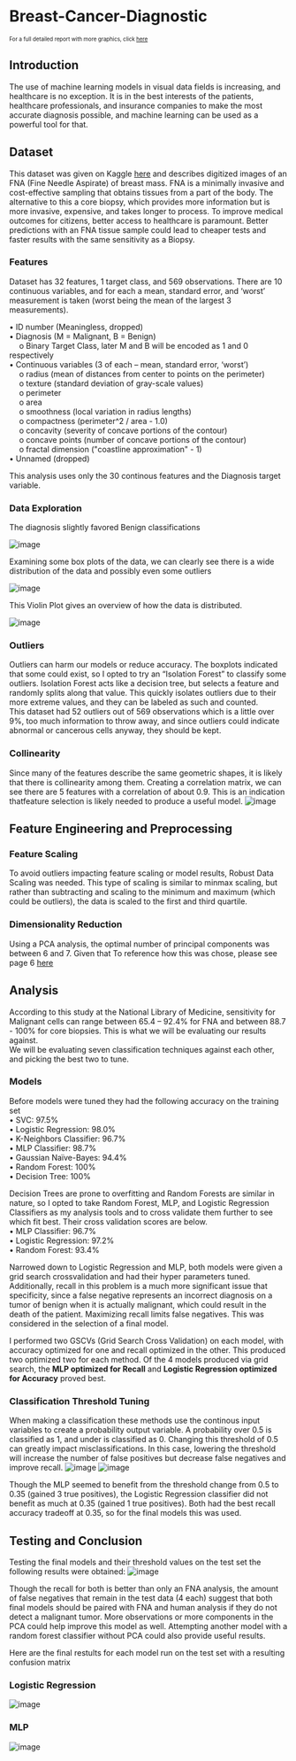 # Breast-Cancer-Diagnostic
<sub><sup>For a full detailed report with more graphics, click [here](https://github.com/pogags/Breast-Cancer-Diagnostic/blob/main/Breast%20Cancer%20Diagnostic.pdf)</sup></sub>
## Introduction

The use of machine learning models in visual data fields is increasing, and healthcare is no exception. It is in the best interests of the patients, healthcare professionals, and insurance companies to make the most accurate diagnosis possible, and machine learning can be used as a powerful tool for that.


## Dataset

This dataset was given on Kaggle [here](https://www.kaggle.com/datasets/uciml/breast-cancer-wisconsin-data) and describes digitized images of an FNA (Fine Needle Aspirate) of breast mass. FNA is a minimally invasive and cost-effective sampling that obtains tissues from a part of the body. The alternative to this a core biopsy, which provides more information but is more invasive, expensive, and takes longer to process. To improve medical outcomes for citizens, better access to healthcare is paramount. Better predictions with an FNA tissue sample could lead to cheaper tests and faster results with the same sensitivity as a Biopsy.

### Features

Dataset has 32 features, 1 target class, and 569 observations. There are 10 continuous variables, and for each a mean, standard error, and ‘worst’ measurement is taken (worst being the mean of the largest 3 measurements). 

•	ID number (Meaningless, dropped)  
•	Diagnosis (M = Malignant, B = Benign)  
 &emsp; o Binary Target Class, later M and B will be encoded as 1 and 0 respectively  
•	Continuous variables (3 of each – mean, standard error, ‘worst’)  
&emsp;  o	radius (mean of distances from center to points on the perimeter)  
 &emsp; o	texture (standard deviation of gray-scale values)  
 &emsp; o	perimeter  
 &emsp; o	area  
 &emsp; o	smoothness (local variation in radius lengths)  
&emsp;  o	compactness (perimeter^2 / area - 1.0)  
 &emsp; o	concavity (severity of concave portions of the contour)  
&emsp;  o	concave points (number of concave portions of the contour)  
 &emsp; o	fractal dimension ("coastline approximation" - 1)  
•	Unnamed (dropped)  

This analysis uses only the 30 continous features and the Diagnosis target variable.

### Data Exploration

The diagnosis slightly favored Benign classifications 

![image](https://user-images.githubusercontent.com/60637235/174681631-ae8d2be1-268b-4796-9193-94e6e3145391.png)

Examining some box plots of the data, we can clearly see there is a wide distribution of the data and possibly even some outliers 

![image](https://user-images.githubusercontent.com/60637235/174681781-ac3cb4b0-0f6c-441f-9542-1ad76008e8ff.png)

This Violin Plot gives an overview of how the data is distributed. 

![image](https://user-images.githubusercontent.com/60637235/174681800-df0c4a8e-2dbb-42d9-a0f0-523dc3bf455b.png)

### Outliers
Outliers can harm our models or reduce accuracy. The boxplots indicated that some could exist, so I opted to try an “Isolation Forest” to classify some outliers. Isolation Forest acts like a decision tree, but selects a feature and randomly splits along that value. This quickly isolates outliers due to their more extreme values, and they can be labeled as such and counted.  
This dataset had 52 outliers out of 569 observations which is a little over 9%, too much information to throw away, and since outliers could indicate abnormal or cancerous cells anyway, they should be kept.

### Collinearity
Since many of the features describe the same geometric shapes, it is likely that there is collinearity among them. Creating a correlation matrix, we can see there are 5 features with a correlation of about 0.9. This is an indication thatfeature selection is likely needed to produce a useful model.
![image](https://user-images.githubusercontent.com/60637235/174682040-1062bf5d-d4c9-4326-9b0f-b89f76834edf.png)

## Feature Engineering and Preprocessing
### Feature Scaling
To avoid outliers impacting feature scaling or model results, Robust Data Scaling was needed. This type of scaling is similar to minmax scaling, but rather than subtracting and scaling to the minimum and maximum (which could be outliers), the data is scaled to the first and third quartile.

### Dimensionality Reduction
Using a PCA analysis, the optimal number of principal components was between 6 and 7. Given that To reference how this was chose, please see page 6 [here](https://github.com/pogags/Breast-Cancer-Diagnostic/blob/main/Breast%20Cancer%20Diagnostic.pdf)

## Analysis
According to this study at the National Library of Medicine, sensitivity for Malignant cells can range between 65.4 – 92.4% for FNA and between 88.7 - 100% for core biopsies. This is what we will be evaluating our results against.  
We will be evaluating seven classification techniques against each other, and picking the best two to tune.

### Models
Before models were tuned they had the following accuracy on the training set  
•	SVC: 97.5%  
•	Logistic Regression: 98.0%  
•	K-Neighbors Classifier: 96.7%  
•	MLP Classifier: 98.7%  
•	Gaussian Naïve-Bayes: 94.4%  
•	Random Forest: 100%  
•	Decision Tree: 100%  

Decision Trees are prone to overfitting and Random Forests are similar in nature, so I opted to take Random Forest, MLP, and Logistic Regression Classifiers as my analysis tools and to cross validate them further to see which fit best.
Their cross validation scores are below.  
•	MLP Classifier: 96.7%  
•	Logistic Regression: 97.2%  
•	Random Forest: 93.4%  

Narrowed down to Logistic Regression and MLP, both models were given a grid search crossvalidation and had their hyper parameters tuned. Additionally, recall in this problem is a much more significant issue that specificity, since a false negative represents an incorrect diagnosis on a tumor of benign when it is actually malignant, which could result in the death of the patient. Maximizing recall limits false negatives. This was considered in the selection of a final model.

I performed two GSCVs (Grid Search Cross Validation) on each model, with accuracy optimized for one and recall optimized in the other. This produced two optimized two for each method. 
Of the 4 models produced via grid search, the **MLP optimized for Recall** and **Logistic Regression optimized for Accuracy** proved best.

### Classification Threshold Tuning

When making a classification these methods use the continous input variables to create a probability output variable. A probability over 0.5 is classified as 1, and under is classified as 0. Changing this threshold of 0.5 can greatly impact misclassifications. In this case, lowering the threshold will increase the number of false positives but decrease false negatives and improve recall. 
![image](https://user-images.githubusercontent.com/60637235/174684434-0fbae403-bc0a-4fbb-9e0e-2d84eb4c354a.png)
![image](https://user-images.githubusercontent.com/60637235/174684443-0bd2df73-4f85-464b-aeeb-2c4705a17115.png)

Though the MLP seemed to benefit from the threshold change from 0.5 to 0.35 (gained 3 true positives), the Logistic Regression classifier did not benefit as much at 0.35 (gained 1 true positives). Both had the best recall accuracy tradeoff at 0.35, so for the final models this was used.

## Testing and Conclusion

Testing the final models and their threshold values on the test set the following results were obtained:
![image](https://user-images.githubusercontent.com/60637235/174684509-f15cb67a-3053-4662-8c7b-65c4ed70dea0.png)

Though the recall for both is better than only an FNA analysis, the amount of false negatives that remain in the test data (4 each) suggest that both final models should be paired with FNA and human analysis if they do not detect a malignant tumor. More observations or more components in the PCA could help improve this model as well. Attempting another model with a random forest classifier without PCA could also provide useful results.

Here are the final restults for each model run on the test set with a resulting confusion matrix
### Logistic Regression
![image](https://user-images.githubusercontent.com/60637235/174684559-84681565-cbf1-4939-be68-cd328ad091ea.png)
### MLP
![image](https://user-images.githubusercontent.com/60637235/174684595-ecefad5d-0213-4735-9ff3-ace9a9696d26.png)


